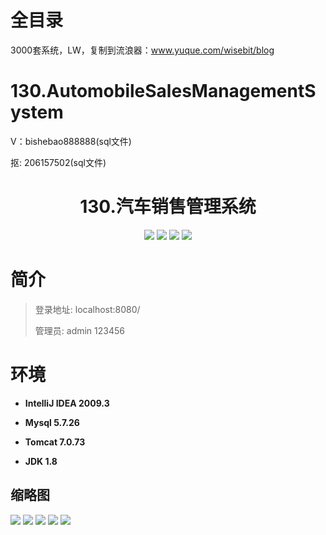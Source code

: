 # 全目录

3000套系统，LW，复制到流浪器：www.yuque.com/wisebit/blog

# 130.AutomobileSalesManagementSystem

<p>V：bishebao888888(sql文件)</p>
<p>抠: 206157502(sql文件)</p>

<p><h1 align="center">130.汽车销售管理系统</h1></p>


<p align="center">
	<img src="https://img.shields.io/badge/jdk-1.8-orange.svg"/>
    <img src="https://img.shields.io/badge/spring-5.x-lightgrey.svg"/>
    <img src="https://img.shields.io/badge/springmvc-3.x-blue.svg"/>
    <img src="https://img.shields.io/badge/mybatis-5.x-yellow.svg"/>
</p>

# 简介
>登录地址: localhost:8080/
>
>管理员: admin  123456




# 环境

- <b>IntelliJ IDEA 2009.3</b>

- <b>Mysql 5.7.26</b>

- <b>Tomcat 7.0.73</b>

- <b>JDK 1.8</b>




## 缩略图

![](https://bitwise.oss-cn-heyuan.aliyuncs.com/2024/9/10/821647b1-ea7f-41cc-aacf-d7144bc27fbe.png)
![](https://bitwise.oss-cn-heyuan.aliyuncs.com/2024/9/10/65a84fe0-e7ba-4f14-b601-54bfbddb692d.png)
![](https://bitwise.oss-cn-heyuan.aliyuncs.com/2024/9/10/c86f3fe6-da0e-44ce-a668-3011a53fd75b.png)
![](https://bitwise.oss-cn-heyuan.aliyuncs.com/2024/9/10/5b2fdf0e-9f3e-4135-93c8-00208cc8d473.png)
![](https://bitwise.oss-cn-heyuan.aliyuncs.com/2024/9/10/50ef494a-f200-49a3-9707-e6f423c84a8e.png)



